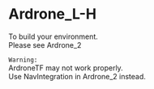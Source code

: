 # Ardrone_L-H

To build your environment.<br>
Please see Ardrone_2<br>

`Warning:`<br>
ArdroneTF may not work properly.<br>
Use NavIntegration in Ardrone_2 instead.<br>
